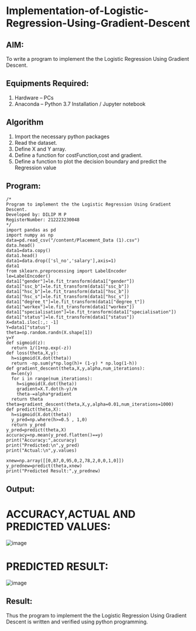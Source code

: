 # Implementation-of-Logistic-Regression-Using-Gradient-Descent

## AIM:
To write a program to implement the the Logistic Regression Using Gradient Descent.

## Equipments Required:
1. Hardware – PCs
2. Anaconda – Python 3.7 Installation / Jupyter notebook

## Algorithm
1. Import the necessary python packages
2. Read the dataset.
3. Define X and Y array.
4. Define a function for costFunction,cost and gradient.
5. Define a function to plot the decision boundary and predict the Regression value

## Program:
```
/*
Program to implement the the Logistic Regression Using Gradient Descent.
Developed by: DILIP M P
RegisterNumber: 212223230048
*/
import pandas as pd
import numpy as np
data=pd.read_csv("/content/Placement_Data (1).csv")
data.head()
data1=data.copy()
data1.head()
data1=data.drop(['sl_no','salary'],axis=1)
data1
from sklearn.preprocessing import LabelEncoder
le=LabelEncoder()
data1["gender"]=le.fit_transform(data1["gender"])
data1["ssc_b"]=le.fit_transform(data1["ssc_b"])
data1["hsc_b"]=le.fit_transform(data1["hsc_b"])
data1["hsc_s"]=le.fit_transform(data1["hsc_s"])
data1["degree_t"]=le.fit_transform(data1["degree_t"])
data1["workex"]=le.fit_transform(data1["workex"])
data1["specialisation"]=le.fit_transform(data1["specialisation"])
data1["status"]=le.fit_transform(data1["status"])
X=data1.iloc[:,: -1]
Y=data1["status"]
theta=np.random.randn(X.shape[1])
y=Y
def sigmoid(z):
  return 1/(1+np.exp(-z))
def loss(theta,X,y):
  h=sigmoid(X.dot(theta))
  return -np.sum(y*np.log(h)+ (1-y) * np.log(1-h))
def gradient_descent(theta,X,y,alpha,num_iterations):
  m=len(y)
  for i in range(num_iterations):
    h=sigmoid(X.dot(theta))
    gradient=X.T.dot(h-y)/m
    theta-=alpha*gradient
  return theta
theta=gradient_descent(theta,X,y,alpha=0.01,num_iterations=1000)
def predict(theta,X):
  h=sigmoid(X.dot(theta))
  y_pred=np.where(h>=0.5 , 1,0)
  return y_pred
y_pred=predict(theta,X)
accuracy=np.mean(y_pred.flatten()==y)
print("Accuracy:",accuracy)
print("Predicted:\n",y_pred)
print("Actual:\n",y.values)

xnew=np.array([[0,87,0,95,0,2,78,2,0,0,1,0]])
y_prednew=predict(theta,xnew)
print("Predicted Result:",y_prednew)
```

## Output:
# ACCURACY,ACTUAL AND PREDICTED VALUES:
![image](https://github.com/user-attachments/assets/9b67d591-8b4d-4664-8d73-1878592373dd)

# PREDICTED RESULT:
![image](https://github.com/user-attachments/assets/1c45a476-aeb8-48f2-9dd5-7f4c0a0c4814)


## Result:
Thus the program to implement the the Logistic Regression Using Gradient Descent is written and verified using python programming.

